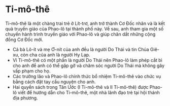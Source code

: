 # Ti-mô-thê

Ti-mô-thê là một chàng trai trẻ ở Lít-trơ, anh trở thành Cơ Đốc nhân và là kết quả truyền giáo của Phao-lô tại thành phố này. Về sau, anh tham gia một số chuyến hành trình truyền giáo với Phao-lô và giúp chăn dắt những cộng đồng Cơ Đốc mới.
- Cả bà Lô-ít và mẹ Ơ-nít của anh đều là người Do Thái và tin Chúa Giê-xu, còn cha của anh là người Hy Lạp. 
- Vì Ti-mô-thê có một phần là người Do Thái nên Phao-lô làm phép cắt bì cho anh để anh có thể gặp gỡ và chăm sóc người Do Thái mà không gây vấp phạm cho họ. 
- Các trưởng lão và Phao-lô chính thức bổ nhiệm Ti-mô-thê vào chức vụ bằng cách đặt tay cầu nguyện cho anh. 
- Hai quyển sách trong Tân Ước (I Ti-mô-thê và II Ti-mô-thê) được Phao-lô viết để hướng dẫn cho Ti-mô-thê, một nhà lãnh đạo trẻ tại hội thánh địa phương.

